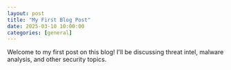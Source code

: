 ```yaml
---
layout: post
title: "My First Blog Post"
date: 2025-03-10 10:00:00
categories: [general]
---
```


Welcome to my first post on this blog! I'll be discussing threat intel, malware analysis, and other security topics.
